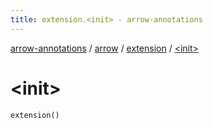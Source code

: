 ```yaml
---
title: extension.<init> - arrow-annotations
---
```


[arrow-annotations](../../index.html) / [arrow](../index.html) / [extension](index.html) / [&lt;init&gt;](./-init-.html)

# &lt;init&gt;

`extension()`